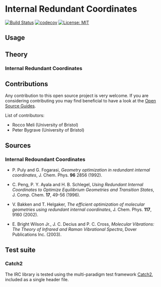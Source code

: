 # Internal Redundant Coordinates

[![Build Status](https://travis-ci.com/RMeli/irc.svg?token=EifNcegf8usjx9yAqxnK&branch=master)](https://travis-ci.com/RMeli/irc)
[![codecov](https://codecov.io/gh/RMeli/irc/branch/master/graph/badge.svg)](https://codecov.io/gh/RMeli/irc)
[![License: MIT](https://img.shields.io/packagist/l/doctrine/orm.svg)](https://opensource.org/licenses/MIT)

## Usage

## Theory

### Internal Redundant Coordinates

## Contributions

Any contribution to this open source project is very welcome. If you are considering contributing you may find beneficial to have a look at the [Open Source Guides](https://opensource.guide/).

List of contributors:

- Rocco Meli (University of Bristol)
- Peter Bygrave (University of Bristol)

## Sources

### Internal Redoundant Coordinates

- P. Puly and G. Fogarasi, *Geometry optimization in redundant internal coordinates*, J. Chem. Phys. **96** 2856 (1992).

- C. Peng, P. Y. Ayala and H. B. Schlegel, *Using Redundant Internal Coordinates to Optimize Equilibrium Geometries and Transition States*, J. Comp. Chem. **17**, 49-56 (1996).

- V. Bakken and T. Helgaker, *The efficient optimization of molecular geometries using redundant internal coordinates*, J. Chem. Phys. **117**, 9160 (2002).

- E. Bright Wilson Jr., J. C. Decius and P. C. Cross, *Molecular Vibrations: The Theory of Infrared and Raman Vibrational Spectra*, Dover Publications Inc. (2003).

## Test suite

### Catch2
The IRC library is tested using the multi-paradigm test framework [Catch2](https://github.com/catchorg/Catch2), included as a single header file.
